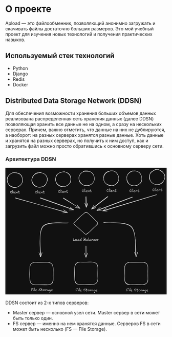 # О проекте

Apload — это файлообменник, позволяющий анонимно загружать и скачивать файлы достаточно больших размеров. Это мой учебный проект для изучения новых технологий и получения практических навыков.

## Используемый стек технологий
- Python
- Django
- Redis
- Docker

## Distributed Data Storage Network (DDSN)

Для обеспечения возможности хранения больших объемов данных реализована распределенная сеть хранения данных (далее DDSN) позволяющая хранить все данные не на одном, а сразу на нескольких серверах. Причем, важно отметить, что данные на них не дублируются, а наоборот: на разных серверах хранятся разные данные. Хоть данные и хранятся на разных серверах, но получить к ним доступ, как и загрузить файл можно просто обратившись к основному серверу сети.

### Архитектура DDSN

![Сетевая архитектура сервиса](https://github.com/Explorer-art/apload_project/blob/main/images/apload_structure.png)

DDSN состоит из 2-х типов серверов:
- Master сервер — основной узел сети. Master сервер в сети может быть только один.
- FS сервер — именно на нем хранятся данные. Серверов FS в сети может быть несколько (FS — File Storage).
